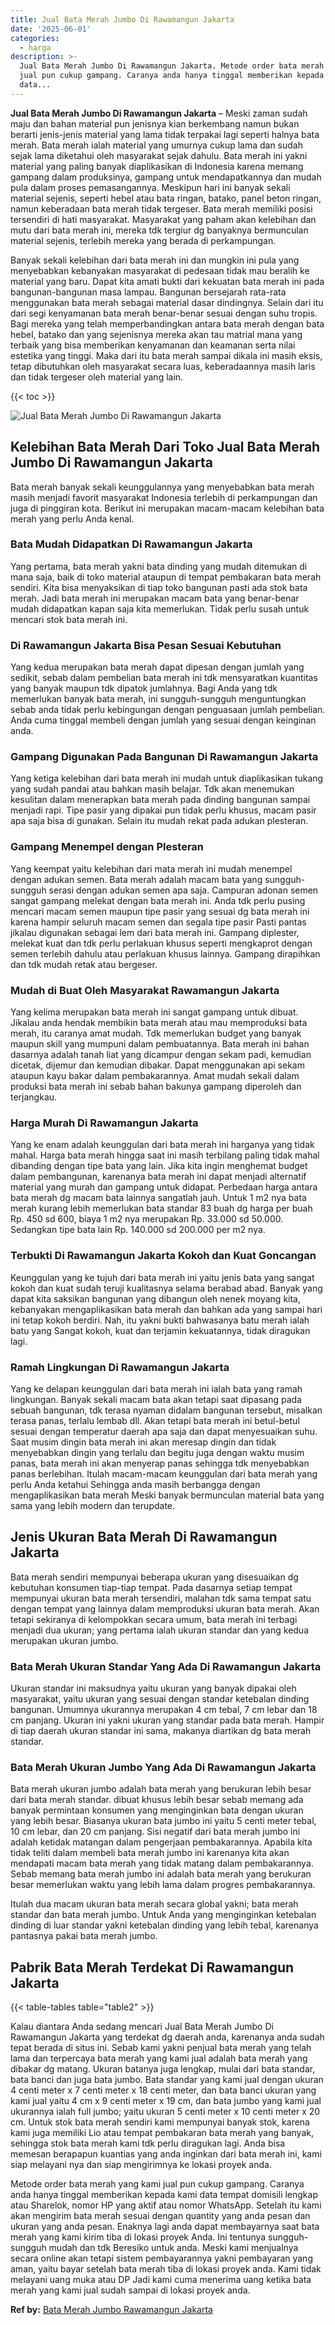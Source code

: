 ```yaml
---
title: Jual Bata Merah Jumbo Di Rawamangun Jakarta
date: '2025-06-01'
categories:
  - harga
description: >-
  Jual Bata Merah Jumbo Di Rawamangun Jakarta. Metode order bata merah yang kami
  jual pun cukup gampang. Caranya anda hanya tinggal memberikan kepada kami
  data...
---
```


**Jual Bata Merah Jumbo Di Rawamangun Jakarta** – Meski zaman sudah maju dan bahan material pun jenisnya kian berkembang namun bukan berarti jenis-jenis material yang lama tidak terpakai lagi seperti halnya bata merah. Bata merah ialah material yang umurnya cukup lama dan sudah sejak lama diketahui oleh masyarakat sejak dahulu. Bata merah ini yakni material yang paling banyak diaplikasikan di Indonesia karena memang gampang dalam produksinya, gampang untuk mendapatkannya dan mudah pula dalam proses pemasangannya. Meskipun hari ini banyak sekali material sejenis, seperti hebel atau bata ringan, batako, panel beton ringan, namun keberadaan bata merah tidak tergeser. Bata merah memiliki posisi tersendiri di hati masyarakat. Masyarakat yang paham akan kelebihan dan mutu dari bata merah ini, mereka tdk tergiur dg banyaknya bermunculan material sejenis, terlebih mereka yang berada di perkampungan.

Banyak sekali kelebihan dari bata merah ini dan mungkin ini pula yang menyebabkan kebanyakan masyarakat di pedesaan tidak mau beralih ke material yang baru. Dapat kita amati bukti dari kekuatan bata merah ini pada bangunan-bangunan masa lampau. Bangunan bersejarah rata-rata menggunakan bata merah sebagai material dasar dindingnya. Selain dari itu dari segi kenyamanan bata merah benar-benar sesuai dengan suhu tropis. Bagi mereka yang telah memperbandingkan antara bata merah dengan bata hebel, batako dan yang sejenisnya mereka akan tau matrial mana yang terbaik yang bisa memberikan kenyamanan dan keamanan serta nilai estetika yang tinggi. Maka dari itu bata merah sampai dikala ini masih eksis, tetap dibutuhkan oleh masyarakat secara luas, keberadaannya masih laris dan tidak tergeser oleh material yang lain.

{{< toc >}}

![Jual Bata Merah Jumbo Di Rawamangun Jakarta](/images/jual-bata-merah-15.png)

## Kelebihan Bata Merah Dari Toko Jual Bata Merah Jumbo Di Rawamangun Jakarta

Bata merah banyak sekali keunggulannya yang menyebabkan bata merah masih menjadi favorit masyarakat Indonesia terlebih di perkampungan dan juga di pinggiran kota. Berikut ini merupakan macam-macam kelebihan bata merah yang perlu Anda kenal.

### Bata Mudah Didapatkan Di Rawamangun Jakarta

Yang pertama, bata merah yakni bata dinding yang mudah ditemukan di mana saja, baik di toko material ataupun di tempat pembakaran bata merah sendiri. Kita bisa menyaksikan di tiap toko bangunan pasti ada stok bata merah. Jadi bata merah ini merupakan macam bata yang benar-benar mudah didapatkan kapan saja kita memerlukan. Tidak perlu susah untuk mencari stok bata merah ini.

### Di Rawamangun Jakarta Bisa Pesan Sesuai Kebutuhan

Yang kedua merupakan bata merah dapat dipesan dengan jumlah yang sedikit, sebab dalam pembelian bata merah ini tdk mensyaratkan kuantitas yang banyak maupun tdk dipatok jumlahnya. Bagi Anda yang tdk memerlukan banyak bata merah, ini sungguh-sungguh menguntungkan sebab anda tidak perlu kebingungan dengan penguasaan jumlah pembelian. Anda cuma tinggal membeli dengan jumlah yang sesuai dengan keinginan anda.

### Gampang Digunakan Pada Bangunan Di Rawamangun Jakarta

Yang ketiga kelebihan dari bata merah ini mudah untuk diaplikasikan tukang yang sudah pandai atau bahkan masih belajar. Tdk akan menemukan kesulitan dalam menerapkan bata merah pada dinding bangunan sampai menjadi rapi. Tipe pasir yang dipakai pun tidak perlu khusus, macam pasir apa saja bisa di gunakan. Selain itu mudah rekat pada adukan plesteran.

### Gampang Menempel dengan Plesteran

Yang keempat yaitu kelebihan dari mata merah ini mudah menempel dengan adukan semen. Bata merah adalah macam bata yang sungguh-sungguh serasi dengan adukan semen apa saja. Campuran adonan semen sangat gampang melekat dengan bata merah ini. Anda tdk perlu pusing mencari macam semen maupun tipe pasir yang sesuai dg bata merah ini karena hampir seluruh macam semen dan segala tipe pasir Pasti pantas jikalau digunakan sebagai lem dari bata merah ini. Gampang diplester, melekat kuat dan tdk perlu perlakuan khusus seperti mengkaprot dengan semen terlebih dahulu atau perlakuan khusus lainnya. Gampang dirapihkan dan tdk mudah retak atau bergeser.

### Mudah di Buat Oleh Masyarakat Rawamangun Jakarta

Yang kelima merupakan bata merah ini sangat gampang untuk dibuat. Jikalau anda hendak membikin bata merah atau mau memproduksi bata merah, itu caranya amat mudah. Tdk memerlukan budget yang banyak maupun skill yang mumpuni dalam pembuatannya. Bata merah ini bahan dasarnya adalah tanah liat yang dicampur dengan sekam padi, kemudian dicetak, dijemur dan kemudian dibakar. Dapat menggunakan api sekam ataupun kayu bakar dalam pembakarannya. Amat mudah sekali dalam produksi bata merah ini sebab bahan bakunya gampang diperoleh dan terjangkau.

### Harga Murah Di Rawamangun Jakarta

Yang ke enam adalah keunggulan dari bata merah ini harganya yang tidak mahal. Harga bata merah hingga saat ini masih terbilang paling tidak mahal dibanding dengan tipe bata yang lain. Jika kita ingin menghemat budget dalam pembangunan, karenanya bata merah ini dapat menjadi alternatif material yang murah dan gampang untuk didapat. Perbedaan harga antara bata merah dg macam bata lainnya sangatlah jauh. Untuk 1 m2 nya bata merah kurang lebih memerlukan bata standar 83 buah dg harga per buah Rp. 450 sd 600, biaya 1 m2 nya merupakan Rp. 33.000 sd 50.000. Sedangkan tipe bata lain Rp. 140.000 sd 200.000 per m2 nya.

### Terbukti Di Rawamangun Jakarta Kokoh dan Kuat Goncangan

Keunggulan yang ke tujuh dari bata merah ini yaitu jenis bata yang sangat kokoh dan kuat sudah teruji kualitasnya selama berabad abad. Banyak yang dapat kita saksikan bangunan yang dibangun oleh nenek moyang kita, kebanyakan mengaplikasikan bata merah dan bahkan ada yang sampai hari ini tetap kokoh berdiri. Nah, itu yakni bukti bahwasanya batu merah ialah batu yang Sangat kokoh, kuat dan terjamin kekuatannya, tidak diragukan lagi.

### Ramah Lingkungan Di Rawamangun Jakarta

Yang ke delapan keunggulan dari bata merah ini ialah bata yang ramah lingkungan. Banyak sekali macam bata akan tetapi saat dipasang pada sebuah bangunan, tdk terasa nyaman didalam bangunan tersebut, misalkan terasa panas, terlalu lembab dll. Akan tetapi bata merah ini betul-betul sesuai dengan temperatur daerah apa saja dan dapat menyesuaikan suhu. Saat musim dingin bata merah ini akan meresap dingin dan tidak menyebabkan dingin yang terlalu dan begitu juga dengan waktu musim panas, bata merah ini akan menyerap panas sehingga tdk menyebabkan panas berlebihan. Itulah macam-macam keunggulan dari bata merah yang perlu Anda ketahui Sehingga anda masih berbangga dengan mengaplikasikan bata merah Meski banyak bermunculan material bata yang sama yang lebih modern dan terupdate.

## Jenis Ukuran Bata Merah Di Rawamangun Jakarta

Bata merah sendiri mempunyai beberapa ukuran yang disesuaikan dg kebutuhan konsumen tiap-tiap tempat. Pada dasarnya setiap tempat mempunyai ukuran bata merah tersendiri, malahan tdk sama tempat satu dengan tempat yang lainnya dalam memproduksi ukuran bata merah. Akan tetapi sekiranya di kelompokkan secara umum, bata merah ini terbagi menjadi dua ukuran; yang pertama ialah ukuran standar dan yang kedua merupakan ukuran jumbo.

### Bata Merah Ukuran Standar Yang Ada Di Rawamangun Jakarta

Ukuran standar ini maksudnya yaitu ukuran yang banyak dipakai oleh masyarakat, yaitu ukuran yang sesuai dengan standar ketebalan dinding bangunan. Umumnya ukurannya merupakan 4 cm tebal, 7 cm lebar dan 18 cm panjang. Ukuran ini yakni ukuran yang standar pada bata merah. Hampir di tiap daerah ukuran standar ini sama, makanya diartikan dg bata merah standar.

### Bata Merah Ukuran Jumbo Yang Ada Di Rawamangun Jakarta

Bata merah ukuran jumbo adalah bata merah yang berukuran lebih besar dari bata merah standar. dibuat khusus lebih besar sebab memang ada banyak permintaan konsumen yang menginginkan bata dengan ukuran yang lebih besar. Biasanya ukuran bata jumbo ini yaitu 5 centi meter tebal, 10 cm lebar, dan 20 cm panjang. Sisi negatif dari bata merah jumbo ini adalah ketidak matangan dalam pengerjaan pembakarannya. Apabila kita tidak teliti dalam membeli bata merah jumbo ini karenanya kita akan mendapati macam bata merah yang tidak matang dalam pembakarannya. Sebab memang bata merah jumbo ini adalah bata merah yang berukuran besar memerlukan waktu yang lebih lama dalam progres pembakarannya.

Itulah dua macam ukuran bata merah secara global yakni; bata merah standar dan bata merah jumbo. Untuk Anda yang menginginkan ketebalan dinding di luar standar yakni ketebalan dinding yang lebih tebal, karenanya pantasnya pakai bata merah jumbo.

## Pabrik Bata Merah Terdekat Di Rawamangun Jakarta

{{< table-tables table="table2" >}}

Kalau diantara Anda sedang mencari Jual Bata Merah Jumbo Di Rawamangun Jakarta yang terdekat dg daerah anda, karenanya anda sudah tepat berada di situs ini. Sebab kami yakni penjual bata merah yang telah lama dan terpercaya bata merah yang kami jual adalah bata merah yang dibakar dg matang. Ukuran batanya juga lengkap, mulai dari bata standar, bata banci dan juga bata jumbo. Bata standar yang kami jual dengan ukuran 4 centi meter x 7 centi meter x 18 centi meter, dan bata banci ukuran yang kami jual yaitu 4 cm x 9 centi meter x 19 cm, dan bata jumbo yang kami jual ukurannya ialah full jumbo; yaitu ukuran 5 centi meter x 10 centi meter x 20 cm. Untuk stok bata merah sendiri kami mempunyai banyak stok, karena kami juga memiliki Lio atau tempat pembakaran bata merah yang banyak, sehingga stok bata merah kami tdk perlu diragukan lagi. Anda bisa memesan berapapun kuantias yang anda inginkan dari bata merah ini, kami siap melayani nya dan siap mengirimnya ke lokasi proyek anda.

Metode order bata merah yang kami jual pun cukup gampang. Caranya anda hanya tinggal memberikan kepada kami data tempat domisili lengkap atau Sharelok, nomor HP yang aktif atau nomor WhatsApp. Setelah itu kami akan mengirim bata merah sesuai dengan quantity yang anda pesan dan ukuran yang anda pesan. Enaknya lagi anda dapat membayarnya saat bata merah yang kami kirim tiba di lokasi proyek Anda. Ini tentunya sungguh-sungguh mudah dan tdk Beresiko untuk anda. Meski kami menjualnya secara online akan tetapi sistem pembayarannya yakni pembayaran yang aman, yaitu bayar setelah bata merah tiba di lokasi proyek anda. Kami tidak melayani uang muka atau DP Jadi kami cuma menerima uang ketika bata merah yang kami jual sudah sampai di lokasi proyek anda.

**Ref by:** [Bata Merah Jumbo Rawamangun Jakarta](https://id.wikipedia.org/wiki/Bata)
